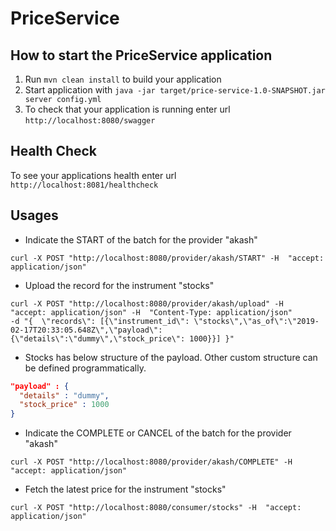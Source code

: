# PriceService

How to start the PriceService application
---

1. Run `mvn clean install` to build your application
1. Start application with `java -jar target/price-service-1.0-SNAPSHOT.jar server config.yml`
1. To check that your application is running enter url `http://localhost:8080/swagger`

Health Check
---

To see your applications health enter url `http://localhost:8081/healthcheck`

Usages
---

* Indicate the START of the batch for the provider "akash"
```
curl -X POST "http://localhost:8080/provider/akash/START" -H  "accept: application/json"
```
* Upload the record for the instrument "stocks"
```
curl -X POST "http://localhost:8080/provider/akash/upload" -H  "accept: application/json" -H  "Content-Type: application/json" 
-d "{  \"records\": [{\"instrument_id\": \"stocks\",\"as_of\":\"2019-02-17T20:33:05.648Z\",\"payload\": {\"details\":\"dummy\",\"stock_price\": 1000}}] }"
```
* Stocks has below structure of the payload. Other custom structure can be defined programmatically.
```json
"payload" : {
  "details" : "dummy",
  "stock_price" : 1000
}
```
* Indicate the COMPLETE or CANCEL of the batch for the provider "akash"
```
curl -X POST "http://localhost:8080/provider/akash/COMPLETE" -H  "accept: application/json"
```
* Fetch the latest price for the instrument "stocks"
```
curl -X POST "http://localhost:8080/consumer/stocks" -H  "accept: application/json"
```